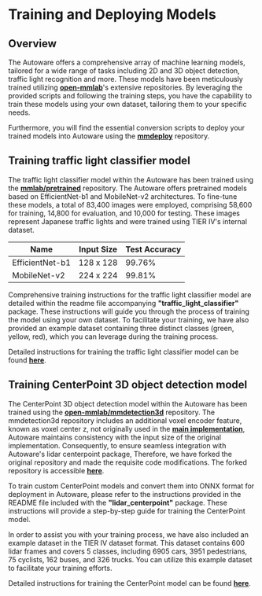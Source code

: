 # Training and Deploying Models

## Overview

The Autoware offers a comprehensive array of machine learning models, tailored for a wide range of tasks including 2D and 3D object detection,
traffic light recognition and more. These models have been meticulously trained utilizing **[open-mmlab](https://github.com/open-mmlab)**'s extensive repositories.
By leveraging the provided scripts and following the training steps, you have the capability to train these models using your own dataset,
tailoring them to your specific needs.

Furthermore, you will find the essential conversion scripts to deploy your trained models into Autoware using the **[mmdeploy](https://github.com/open-mmlab/mmdeploy)** repository.

## Training traffic light classifier model

The traffic light classifier model within the Autoware has been trained using the **[mmlab/pretrained](https://github.com/open-mmlab/mmpretrain)** repository.
The Autoware offers pretrained models based on EfficientNet-b1 and MobileNet-v2 architectures.
To fine-tune these models, a total of 83,400 images were employed, comprising 58,600 for training,
14,800 for evaluation, and 10,000 for testing. These images represent Japanese traffic lights and were trained using TIER IV's internal dataset.

| Name            | Input Size | Test Accuracy |
| --------------- | ---------- | ------------- |
| EfficientNet-b1 | 128 x 128  | 99.76%        |
| MobileNet-v2    | 224 x 224  | 99.81%        |

Comprehensive training instructions for the traffic light classifier model are detailed within
the readme file accompanying **"traffic_light_classifier"** package. These instructions will guide you through
the process of training the model using your own dataset. To facilitate your training, we have also provided
an example dataset containing three distinct classes (green, yellow, red), which you can leverage during the training process.

Detailed instructions for training the traffic light classifier model can be found **[here](https://github.com/autowarefoundation/autoware.universe/blob/main/perception/traffic_light_classifier/README.md)**.

## Training CenterPoint 3D object detection model

The CenterPoint 3D object detection model within the Autoware has been trained using the **[open-mmlab/mmdetection3d](https://github.com/open-mmlab/mmdetection3d)** repository. 
The mmdetection3d repository includes an additional voxel encoder feature, known as voxel center z, not originally used in the **[main implementation](https://github.com/tianweiy/CenterPoint)**, 
Autoware maintains consistency with the input size of the original implementation. Consequently, to ensure seamless integration with Autoware's lidar centerpoint package,
Therefore, we have forked the original repository and made the requisite code modifications. The forked repository is accessible **[here](https://github.com/autowarefoundation/mmdetection3d)**.

To train custom CenterPoint models and convert them into ONNX format for deployment in Autoware, please refer to the instructions provided in the README file included with the
**"lidar_centerpoint"** package. These instructions will provide a step-by-step guide for training the CenterPoint model.

In order to assist you with your training process, we have also included an example dataset in the TIER IV dataset format.
This dataset contains 600 lidar frames and covers 5 classes, including 6905 cars, 3951 pedestrians, 75 cyclists, 162 buses, and 326 trucks.
You can utilize this example dataset to facilitate your training efforts.

Detailed instructions for training the CenterPoint model can be found **[here](https://github.com/autowarefoundation/autoware.universe/blob/main/perception/lidar_centerpoint/README.md)**.
